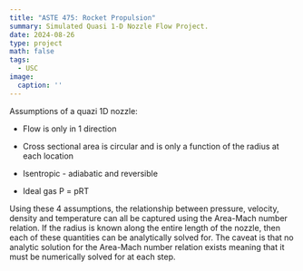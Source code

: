 ```yaml
---
title: "ASTE 475: Rocket Propulsion"
summary: Simulated Quasi 1-D Nozzle Flow Project.
date: 2024-08-26
type: project
math: false
tags:
  - USC
image:
  caption: ''
---
```


Assumptions of a quazi 1D nozzle:

- Flow is only in 1 direction

- Cross sectional area is circular and is only a function of the radius at each location 

- Isentropic - adiabatic and reversible

- Ideal gas P = pRT


Using these 4 assumptions, the relationship between pressure, velocity, density and temperature can all be captured using the Area-Mach number relation. If the radius is known along the entire length of the nozzle, then each of these quantities can be analytically solved for. The caveat is that no analytic solution for the Area-Mach number relation exists meaning that it must be numerically solved for at each step.
